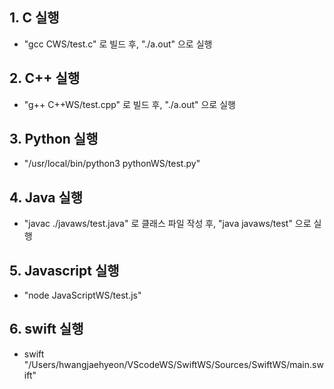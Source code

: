## 1. C 실행

  * "gcc CWS/test.c" 로 빌드 후, "./a.out" 으로 실행

## 2. C++ 실행

  * "g++ C++WS/test.cpp" 로 빌드 후, "./a.out" 으로 실행

## 3. Python 실행
  
  * "/usr/local/bin/python3 pythonWS/test.py"

## 4. Java 실행

  * "javac ./javaws/test.java" 로 클래스 파일 작성 후, "java javaws/test" 으로 실행

## 5. Javascript 실행

  * "node JavaScriptWS/test.js"
## 6. swift 실행

  * swift "/Users/hwangjaehyeon/VScodeWS/SwiftWS/Sources/SwiftWS/main.swift"